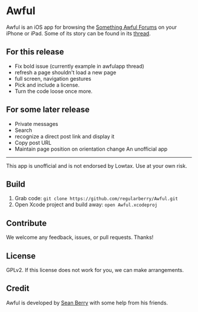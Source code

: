 Awful
=====

Awful is an iOS app for browsing the [Something Awful Forums][forums] on your iPhone or iPad. Some of its story can be found in its [thread][].

[forums]: http://forums.somethingawful.com
[thread]: http://forums.somethingawful.com/showthread.php?threadid=3381510

For this release
----------------
* Fix bold issue (currently example in awfulapp thread)
* refresh a page shouldn't load a new page
* full screen, navigation gestures
* Pick and include a license.
* Turn the code loose once more.

For some later release
----------------------
* Private messages
* Search
* recognize a direct post link and display it
* Copy post URL
* Maintain page position on orientation change
An unofficial app
-----------------

This app is unofficial and is not endorsed by Lowtax. Use at your own risk.

Build
-----

1. Grab code: `git clone https://github.com/regularberry/Awful.git`
2. Open Xcode project and build away: `open Awful.xcodeproj`

Contribute
----------

We welcome any feedback, issues, or pull requests. Thanks!

License
-------

GPLv2. If this license does not work for you, we can make arrangements.

Credit
------

Awful is developed by [Sean Berry][regularberry] with some help from his friends.

[regularberry]: https://github.com/regularberry
